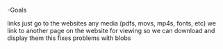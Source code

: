 -Goals

links just go to the websites any media (pdfs, movs, mp4s, fonts, etc) we link to another page on the website for viewing so we can download and display them
this fixes problems with blobs
